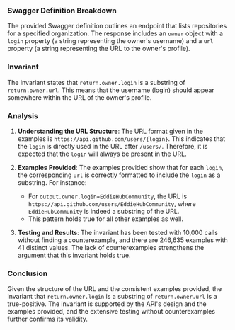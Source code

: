 ### Swagger Definition Breakdown
The provided Swagger definition outlines an endpoint that lists repositories for a specified organization. The response includes an `owner` object with a `login` property (a string representing the owner's username) and a `url` property (a string representing the URL to the owner's profile).

### Invariant
The invariant states that `return.owner.login` is a substring of `return.owner.url`. This means that the username (login) should appear somewhere within the URL of the owner's profile.

### Analysis
1. **Understanding the URL Structure**: The URL format given in the examples is `https://api.github.com/users/{login}`. This indicates that the `login` is directly used in the URL after `/users/`. Therefore, it is expected that the `login` will always be present in the URL.

2. **Examples Provided**: The examples provided show that for each `login`, the corresponding `url` is correctly formatted to include the `login` as a substring. For instance:
   - For `output.owner.login=EddieHubCommunity`, the URL is `https://api.github.com/users/EddieHubCommunity`, where `EddieHubCommunity` is indeed a substring of the URL.
   - This pattern holds true for all other examples as well.

3. **Testing and Results**: The invariant has been tested with 10,000 calls without finding a counterexample, and there are 246,635 examples with 41 distinct values. The lack of counterexamples strengthens the argument that this invariant holds true.

### Conclusion
Given the structure of the URL and the consistent examples provided, the invariant that `return.owner.login` is a substring of `return.owner.url` is a true-positive. The invariant is supported by the API's design and the examples provided, and the extensive testing without counterexamples further confirms its validity.
